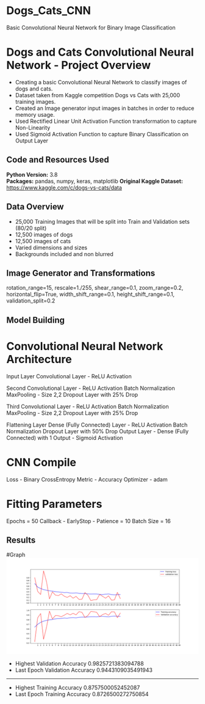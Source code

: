 # Dogs_Cats_CNN
Basic Convolutional Neural Network for Binary Image Classification

# Dogs and Cats Convolutional Neural Network - Project Overview 
* Creating a basic Convolutional Neural Network to classify images of dogs and cats.
* Dataset taken from Kaggle competition Dogs vs Cats with 25,000 training images.
* Created an Image generator input images in batches in order to reduce memory usage.
* Used Rectified Linear Unit Activation Function transformation to capture Non-Linearity 
* Used Sigmoid Activation Function to capture Binary Classification on Output Layer
 

## Code and Resources Used 
**Python Version:** 3.8  
**Packages:** pandas, numpy, keras, matplotlib
**Original Kaggle Dataset:** https://www.kaggle.com/c/dogs-vs-cats/data

## Data Overview
* 25,000 Training Images that will be split into Train and Validation sets (80/20 split)
* 12,500 images of dogs
* 12,500 images of cats
* Varied dimensions and sizes
* Backgrounds included and non blurred

## Image Generator and Transformations

rotation_range=15,
rescale=1./255,
shear_range=0.1,
zoom_range=0.2,
horizontal_flip=True,
width_shift_range=0.1,
height_shift_range=0.1,
validation_split=0.2


## Model Building 
# Convolutional Neural Network Architecture
Input Layer
Convolutional Layer - ReLU Activation

Second Convolutional Layer - ReLU Activation
Batch Normalization
MaxPooling - Size 2,2
Dropout Layer with 25% Drop

Third Convolutional Layer - ReLU Activation
Batch Normalization
MaxPooling - Size 2,2
Dropout Layer with 25% Drop

Flattening Layer
Dense (Fully Connected) Layer - ReLU Activation
Batch Normalization
Dropout Layer with 50% Drop
Output Layer - Dense (Fully Connected) with 1 Output - Sigmoid Activation 

# CNN Compile
Loss - Binary CrossEntropy
Metric - Accuracy
Optimizer - adam

# Fitting Parameters
Epochs = 50
Callback - EarlyStop - Patience = 10
Batch Size = 16

## Results

#Graph
![alt text](https://github.com/kevin7303/Deep-Learning---Dogs_Cats/blob/master/Accuracy%20Graph.png "Loss and Accuracy - Train vs Validation")


* Highest Validation Accuracy  0.9825721383094788
* Last Epoch Validation Accuracy  0.9443109035491943
__________________________________________________________
* Highest Training Accuracy  0.8757500052452087
* Last Epoch Training Accuracy  0.8726500272750854
